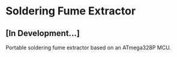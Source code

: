 # Soldering Fume Extractor
## [In Development...]
Portable soldering fume extractor based on an ATmega328P MCU.
